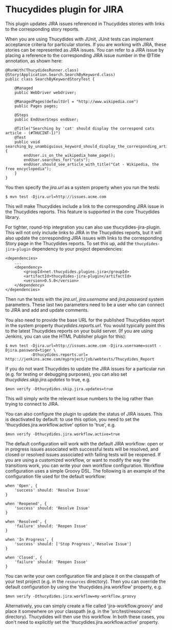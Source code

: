 # Thucydides plugin for JIRA

This plugin updates JIRA issues referenced in Thucydides stories with links to the corresponding story reports.

When you are using Thucydides with JUnit, JUnit tests can implement acceptance criteria for particular stories. If you
are working with JIRA, these stories can be represented as JIRA issues. You can refer to a JIRA issue by placing a
reference to the corresponding JIRA issue number in the @Title annotation, as shown here:

    @RunWith(ThucydidesRunner.class)
    @Story(Application.Search.SearchByKeyword.class)
    public class SearchByKeywordStoryTest {

        @Managed
        public WebDriver webdriver;

        @ManagedPages(defaultUrl = "http://www.wikipedia.com")
        public Pages pages;

        @Steps
        public EndUserSteps endUser;

        @Title("Searching by 'cat' should display the correspond cats article - (#THUCINT-1)")
        @Test
        public void searching_by_unambiguious_keyword_should_display_the_corresponding_article() {
            endUser.is_on_the_wikipedia_home_page();
            endUser.searches_for("cats");
            endUser.should_see_article_with_title("Cat - Wikipedia, the free encyclopedia");
        }
    }

You then specify the *jira.url* as a system property when you run the tests:

    $ mvn test -Djira.url=http://issues.acme.com

This will make Thucydides include a link to the corresponding JIRA issue in the Thucydides reports. This feature is
supported in the core Thucydides library.

For tighter, round-trip integration you can also use thucydides-jira-plugin. This will not only include links to JIRA
in the Thucydides reports, but it will also update the corresponding JIRA issues with links to the corresponding
Story page in the Thucydides reports. To set this up, add the `thucydides-jira-plugin` dependency to your project
dependencies:

    <dependencies>
        ...
        <dependency>
            <groupId>net.thucydides.plugins.jira</groupId>
            <artifactId>thucydides-jira-plugin</artifactId>
            <version>0.5.0</version>
        </dependency>
    </dependencies>

Then run the tests with the *jira.url*, *jira.username* and *jira.password* system parameters. These last two
parameters need to be a user who can connect to JIRA and add and update comments.

You also need to provide the base URL for the published Thucydides report in the system property
*thucydides.reports.url*. You would typically point this to the latest Thucydides reports on your build server.
(If you are using Jenkins, you can use the HTML Publisher plugin for this):

    $ mvn test -Djira.url=http://issues.acme.com -Djira.username=scott -Djira.password=tiger \
               -Dthucydides.reports.url= http:://jenkins.acme.com/myproject/job/webtests/Thucydides_Report

If you do not want Thucydides to update the JIRA issues for a particular run (e.g. for testing or debugging purposes), you can also set *thucydides.skip.jira.updates* to true, e.g.

    $mvn verify -Dthucydides.skip.jira.updates=true

This will simply write the relevant issue numbers to the log rather than trying to connect to JIRA.

You can also configure the plugin to update the status of JIRA issues. This is deactivated by default: to use this
option, you need to set the 'thucydides.jira.workflow.active' option to 'true', e.g.

    $mvn verify -Dthucydides.jira.workflow.active=true

The default configuration will work with the default JIRA workflow: open or in progress issues associated with successful tests will be
resolved, and closed or resolved issues associated with failing tests will be reopened. If you are using a customized
workflow, or want to modify the way the transitions work, you can write your own workflow configuration. Workflow
configuration uses a simple Groovy DSL. The following is an example of the configuration file used for the default
workflow:

    when 'Open', {
        'success' should: 'Resolve Issue'
    }

    when 'Reopened', {
        'success' should: 'Resolve Issue'
    }

    when 'Resolved', {
        'failure' should: 'Reopen Issue'
    }

    when 'In Progress', {
        'success' should: ['Stop Progress','Resolve Issue']
    }

    when 'Closed', {
        'failure' should: 'Reopen Issue'
    }

You can write your own configuration file and place it on the classpath of your test project (e.g. in the `resources` directory). Then
you can override the default configuration by using the 'thucydides.jira.workflow' property, e.g.

    $mvn verify -Dthucydides.jira.workflow=my-workflow.groovy

Alternatively, you can simply create a file called 'jira-workflow.groovy' and place it somewhere on your classpath (e.g. in the 'src/test/resources' directory).
Thucydides will then use this workflow. In both these cases, you don't need to explicitly set the 'thucydides.jira.workflow.active'
property.



